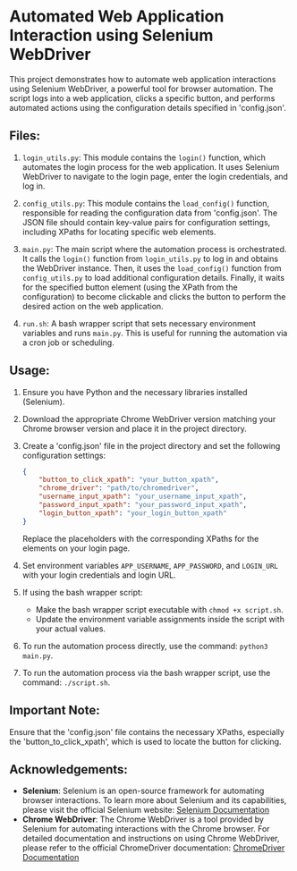 # Automated Web Application Interaction using Selenium WebDriver

This project demonstrates how to automate web application interactions using Selenium WebDriver, a powerful tool for browser automation. The script logs into a web application, clicks a specific button, and performs automated actions using the configuration details specified in 'config.json'.

## Files:

1. `login_utils.py`: This module contains the `login()` function, which automates the login process for the web application. It uses Selenium WebDriver to navigate to the login page, enter the login credentials, and log in.

2. `config_utils.py`: This module contains the `load_config()` function, responsible for reading the configuration data from 'config.json'. The JSON file should contain key-value pairs for configuration settings, including XPaths for locating specific web elements.

3. `main.py`: The main script where the automation process is orchestrated. It calls the `login()` function from `login_utils.py` to log in and obtains the WebDriver instance. Then, it uses the `load_config()` function from `config_utils.py` to load additional configuration details. Finally, it waits for the specified button element (using the XPath from the configuration) to become clickable and clicks the button to perform the desired action on the web application.

4. `run.sh`: A bash wrapper script that sets necessary environment variables and runs `main.py`. This is useful for running the automation via a cron job or scheduling.

## Usage:

1. Ensure you have Python and the necessary libraries installed (Selenium).

2. Download the appropriate Chrome WebDriver version matching your Chrome browser version and place it in the project directory.

3. Create a 'config.json' file in the project directory and set the following configuration settings:
   ```json
   {
       "button_to_click_xpath": "your_button_xpath",
       "chrome_driver": "path/to/chromedriver",
       "username_input_xpath": "your_username_input_xpath",
       "password_input_xpath": "your_password_input_xpath",
       "login_button_xpath": "your_login_button_xpath"
   }
   ```
   Replace the placeholders with the corresponding XPaths for the elements on your login page.

4. Set environment variables `APP_USERNAME`, `APP_PASSWORD`, and `LOGIN_URL` with your login credentials and login URL.

5. If using the bash wrapper script:
    - Make the bash wrapper script executable with `chmod +x script.sh`.
    - Update the environment variable assignments inside the script with your actual values.

6. To run the automation process directly, use the command: `python3 main.py`.

7. To run the automation process via the bash wrapper script, use the command: `./script.sh`.

## Important Note:
Ensure that the 'config.json' file contains the necessary XPaths, especially the 'button_to_click_xpath', which is used to locate the button for clicking.

## Acknowledgements:
- **Selenium**: Selenium is an open-source framework for automating browser interactions. To learn more about Selenium and its capabilities, please visit the official Selenium website: [Selenium Documentation](https://www.selenium.dev/documentation/en/)
- **Chrome WebDriver**: The Chrome WebDriver is a tool provided by Selenium for automating interactions with the Chrome browser. For detailed documentation and instructions on using Chrome WebDriver, please refer to the official ChromeDriver documentation: [ChromeDriver Documentation](https://sites.google.com/a/chromium.org/chromedriver/)
